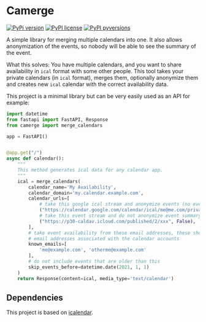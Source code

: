 # Camerge

[![PyPi version](https://badgen.net/pypi/v/camerge/)](https://pypi.python.org/pypi/camerge)
[![PyPI license](https://img.shields.io/pypi/l/camerge.svg)](https://pypi.python.org/pypi/camerge/)
[![PyPI pyversions](https://img.shields.io/pypi/pyversions/camerge.svg)](https://pypi.python.org/pypi/camerge/)

A simple library for merging multiple calendars into one.
It also allows anonymization of the events, so nobody will be able to see the summary of the event.

What this solves:
You have multiple calendars, and you want to share availability in `ical` format with some other people.
This tool takes your private calendars (in `ical` format), merges them, optionally anonymize them and creates new `ical`
calendar with the correct availability data.

This project is a minimal library but can be very easily used as an API for example:

```python
import datetime
from fastapi import FastAPI, Response
from camerge import merge_calendars

app = FastAPI()


@app.get("/")
async def calendar():
    """
    This method generates ical data for any calendar app.
    """
    ical = merge_calendars(
        calendar_name='My Availability',
        calendar_domain='my.calendar.example.com',
        calendar_urls=[
            # take this google ical stream and anonymize events (no event names shown)
            ("https://calendar.google.com/calendar/ical/me@me.com/private-x/basic.ics", True),
            # take this event stream and do not anonymize event summary
            ("https://p30-caldav.icloud.com/published/2/xxx", False),
        ],
        # take event availability from these email addresses, these should be your own
        # email addresses associated with the calendar accounts
        known_emails=[
            'me@example.com', 'otherme@example.com'
        ],
        # do not include events that are older than this
        skip_events_before=datetime.date(2021, 1, 1)
    )
    return Response(content=ical, media_type='text/calendar')

```

## Dependencies

This project is based on [icalendar](https://github.com/collective/icalendar).